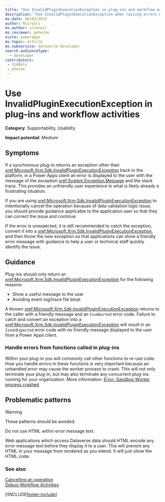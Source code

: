 ```yaml
---
title: "Use InvalidPluginExecutionException in plug-ins and workflow activities | MicrosoftDocs"
description: "Use InvalidPluginExecutionException when raising errors within the context of a plug-in or workflow activity."
ms.date: 04/03/2022
author: MicroSri
ms.author: sriknair
ms.reviewer: pehecke
suite: powerapps
ms.topic: article
ms.subservice: dataverse-developer
search.audienceType: 
  - developer
contributors:
 - JimDaly
 - phecke
---
```

# Use InvalidPluginExecutionException in plug-ins and workflow activities


**Category**: Supportability, Usability

**Impact potential**: Medium

<a name='symptoms'></a>

## Symptoms

If a synchronous plug-in returns an exception other than <xref:Microsoft.Xrm.Sdk.InvalidPluginExecutionException> back to the platform, in a Power Apps client an error is displayed to the user with the message of the exception <xref:System.Exception.Message> and the stack trace. This provides an unfriendly user experience in what is likely already a frustrating situation.

If you are using <xref:Microsoft.Xrm.Sdk.InvalidPluginExecutionException> to intentionally cancel the operation because of data validation logic issue, you should provide guidance applicable to the application user so that they can correct the issue and continue.

If the error is unexpected, it is still recommended to catch the exception, convert it into a <xref:Microsoft.Xrm.Sdk.InvalidPluginExecutionException>, and then throw the new exception so that applications can show a friendly error message with guidance to help a user or technical staff quickly identify the issue.

<a name='guidance'></a>

## Guidance

Plug-ins should only return an <xref:Microsoft.Xrm.Sdk.InvalidPluginExecutionException> for the following reasons:

- Show a useful message to the user
- Avoiding event log/trace file bloat

A thrown <xref:Microsoft.Xrm.Sdk.InvalidPluginExecutionException> returns to the caller with a friendly message and an `IsvAborted` error code. Failure to catch and convert an exception into a <xref:Microsoft.Xrm.Sdk.InvalidPluginExecutionException> will result in an `IsvUnExpected` error code with no friendly message displayed to the user from a Power Apps client. 

### Handle errors from functions called in plug-ins

Within your plug-in you will commonly call other functions to re-use code. How you handle errors in these functions is very important because an unhandled error may cause the worker process to crash. This will not only terminate your plug-in, but may also terminate any concurrent plug-ins running for your organization. More information: [Error: Sandbox Worker process crashed](../../troubleshoot-plug-in.md#error-sandbox-worker-process-crashed)

<a name='problem'></a>

## Problematic patterns

> [!WARNING]
> These patterns should be avoided.

Do not use HTML within error message text. 

Web applications which access Dataverse data should HTML encode any error message text before they display it to a user. This will prevent any HTML in your message from rendered as you intend. It will just show the HTML code.


<a name='seealso'></a>

### See also

[Cancelling an operation](../../handle-exceptions.md#cancelling-an-operation)<br/>
[Debug Workflow Activities](../../workflow/workflow-extensions.md#debug-workflow-activities)<br/>


[!INCLUDE[footer-include](../../../../includes/footer-banner.md)]
